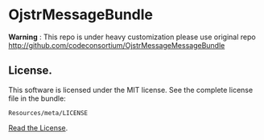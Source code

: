 OjstrMessageBundle
=================================

**Warning** : This repo is under heavy customization please use original repo 
 http://github.com/codeconsortium/OjstrMessageMessageBundle

## License.

This software is licensed under the MIT license. See the complete license file in the bundle:

	Resources/meta/LICENSE

[Read the License](http://github.com/codeconsortium/CCDNMessageMessageBundle/blob/master/Resources/meta/LICENSE).
